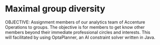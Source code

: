 # Maximal group diversity
OBJECTIVE: Assignment members of our analytics team of Accenture Operations to groups. The objective is for members to get know other members beyond their immediate professional circles and interests. This will facilitated by using OptaPlanner, an AI constraint solver written in Java.

